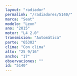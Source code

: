 ```yaml
---
layout: "radiador"
permalink: "/radiadores/5140/"
marca: "Seat"
modelo: "Leon"
ano: "2015"
motor: "L4 2.0"
transmision: "Automática"
parte: "65302"
clima: "Con clima"
alto: "25 9/16"
ancho: "17"
observaciones: ""
id: "5140"
---
```


